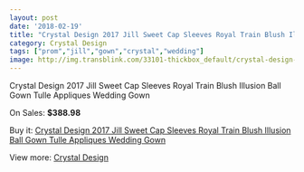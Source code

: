 ```yaml
---
layout: post
date: '2018-02-19'
title: "Crystal Design 2017 Jill Sweet Cap Sleeves Royal Train Blush Illusion Ball Gown Tulle Appliques Wedding Gown"
category: Crystal Design
tags: ["prom","jill","gown","crystal","wedding"]
image: http://img.transblink.com/33101-thickbox_default/crystal-design-2017-jill-sweet-cap-sleeves-royal-train-blush-illusion-ball-gown-tulle-appliques-wedding-gown.jpg
---
```

Crystal Design 2017 Jill Sweet Cap Sleeves Royal Train Blush Illusion Ball Gown Tulle Appliques Wedding Gown

On Sales: **$388.98**
<a href="https://www.transblink.com/en/crystal-design/11134-crystal-design-2017-jill-sweet-cap-sleeves-royal-train-blush-illusion-ball-gown-tulle-appliques-wedding-gown.html"><amp-img layout="responsive" width="600" height="600" src="//img.transblink.com/33101-thickbox_default/crystal-design-2017-jill-sweet-cap-sleeves-royal-train-blush-illusion-ball-gown-tulle-appliques-wedding-gown.jpg" alt="Crystal Design 2017 Jill Sweet Cap Sleeves Royal Train Blush Illusion Ball Gown Tulle Appliques Wedding Gown 0" /></a>
<a href="https://www.transblink.com/en/crystal-design/11134-crystal-design-2017-jill-sweet-cap-sleeves-royal-train-blush-illusion-ball-gown-tulle-appliques-wedding-gown.html"><amp-img layout="responsive" width="600" height="600" src="//img.transblink.com/33107-thickbox_default/crystal-design-2017-jill-sweet-cap-sleeves-royal-train-blush-illusion-ball-gown-tulle-appliques-wedding-gown.jpg" alt="Crystal Design 2017 Jill Sweet Cap Sleeves Royal Train Blush Illusion Ball Gown Tulle Appliques Wedding Gown 1" /></a>
<a href="https://www.transblink.com/en/crystal-design/11134-crystal-design-2017-jill-sweet-cap-sleeves-royal-train-blush-illusion-ball-gown-tulle-appliques-wedding-gown.html"><amp-img layout="responsive" width="600" height="600" src="//img.transblink.com/33106-thickbox_default/crystal-design-2017-jill-sweet-cap-sleeves-royal-train-blush-illusion-ball-gown-tulle-appliques-wedding-gown.jpg" alt="Crystal Design 2017 Jill Sweet Cap Sleeves Royal Train Blush Illusion Ball Gown Tulle Appliques Wedding Gown 2" /></a>
<a href="https://www.transblink.com/en/crystal-design/11134-crystal-design-2017-jill-sweet-cap-sleeves-royal-train-blush-illusion-ball-gown-tulle-appliques-wedding-gown.html"><amp-img layout="responsive" width="600" height="600" src="//img.transblink.com/33105-thickbox_default/crystal-design-2017-jill-sweet-cap-sleeves-royal-train-blush-illusion-ball-gown-tulle-appliques-wedding-gown.jpg" alt="Crystal Design 2017 Jill Sweet Cap Sleeves Royal Train Blush Illusion Ball Gown Tulle Appliques Wedding Gown 3" /></a>
<a href="https://www.transblink.com/en/crystal-design/11134-crystal-design-2017-jill-sweet-cap-sleeves-royal-train-blush-illusion-ball-gown-tulle-appliques-wedding-gown.html"><amp-img layout="responsive" width="600" height="600" src="//img.transblink.com/33104-thickbox_default/crystal-design-2017-jill-sweet-cap-sleeves-royal-train-blush-illusion-ball-gown-tulle-appliques-wedding-gown.jpg" alt="Crystal Design 2017 Jill Sweet Cap Sleeves Royal Train Blush Illusion Ball Gown Tulle Appliques Wedding Gown 4" /></a>
<a href="https://www.transblink.com/en/crystal-design/11134-crystal-design-2017-jill-sweet-cap-sleeves-royal-train-blush-illusion-ball-gown-tulle-appliques-wedding-gown.html"><amp-img layout="responsive" width="600" height="600" src="//img.transblink.com/33103-thickbox_default/crystal-design-2017-jill-sweet-cap-sleeves-royal-train-blush-illusion-ball-gown-tulle-appliques-wedding-gown.jpg" alt="Crystal Design 2017 Jill Sweet Cap Sleeves Royal Train Blush Illusion Ball Gown Tulle Appliques Wedding Gown 5" /></a>
<a href="https://www.transblink.com/en/crystal-design/11134-crystal-design-2017-jill-sweet-cap-sleeves-royal-train-blush-illusion-ball-gown-tulle-appliques-wedding-gown.html"><amp-img layout="responsive" width="600" height="600" src="//img.transblink.com/33102-thickbox_default/crystal-design-2017-jill-sweet-cap-sleeves-royal-train-blush-illusion-ball-gown-tulle-appliques-wedding-gown.jpg" alt="Crystal Design 2017 Jill Sweet Cap Sleeves Royal Train Blush Illusion Ball Gown Tulle Appliques Wedding Gown 6" /></a>

Buy it: [Crystal Design 2017 Jill Sweet Cap Sleeves Royal Train Blush Illusion Ball Gown Tulle Appliques Wedding Gown](https://www.transblink.com/en/crystal-design/11134-crystal-design-2017-jill-sweet-cap-sleeves-royal-train-blush-illusion-ball-gown-tulle-appliques-wedding-gown.html "Crystal Design 2017 Jill Sweet Cap Sleeves Royal Train Blush Illusion Ball Gown Tulle Appliques Wedding Gown")

View more: [Crystal Design](https://www.transblink.com/en/104-crystal-design "Crystal Design")